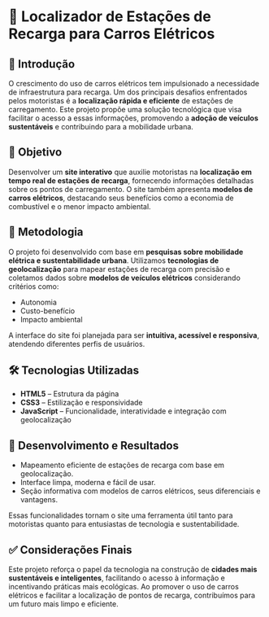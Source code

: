 # 🔌 Localizador de Estações de Recarga para Carros Elétricos

## 📘 Introdução

O crescimento do uso de carros elétricos tem impulsionado a necessidade de infraestrutura para recarga. Um dos principais desafios enfrentados pelos motoristas é a **localização rápida e eficiente** de estações de carregamento. Este projeto propõe uma solução tecnológica que visa facilitar o acesso a essas informações, promovendo a **adoção de veículos sustentáveis** e contribuindo para a mobilidade urbana.

## 🎯 Objetivo

Desenvolver um **site interativo** que auxilie motoristas na **localização em tempo real de estações de recarga**, fornecendo informações detalhadas sobre os pontos de carregamento. O site também apresenta **modelos de carros elétricos**, destacando seus benefícios como a economia de combustível e o menor impacto ambiental.

## 🧪 Metodologia

O projeto foi desenvolvido com base em **pesquisas sobre mobilidade elétrica e sustentabilidade urbana**. Utilizamos **tecnologias de geolocalização** para mapear estações de recarga com precisão e coletamos dados sobre **modelos de veículos elétricos** considerando critérios como:

- Autonomia
- Custo-benefício
- Impacto ambiental

A interface do site foi planejada para ser **intuitiva, acessível e responsiva**, atendendo diferentes perfis de usuários.

## 🛠️ Tecnologias Utilizadas

- **HTML5** – Estrutura da página
- **CSS3** – Estilização e responsividade
- **JavaScript** – Funcionalidade, interatividade e integração com geolocalização

## 🚀 Desenvolvimento e Resultados

- Mapeamento eficiente de estações de recarga com base em geolocalização.
- Interface limpa, moderna e fácil de usar.
- Seção informativa com modelos de carros elétricos, seus diferenciais e vantagens.
  
Essas funcionalidades tornam o site uma ferramenta útil tanto para motoristas quanto para entusiastas de tecnologia e sustentabilidade.

## ✅ Considerações Finais

Este projeto reforça o papel da tecnologia na construção de **cidades mais sustentáveis e inteligentes**, facilitando o acesso à informação e incentivando práticas mais ecológicas. Ao promover o uso de carros elétricos e facilitar a localização de pontos de recarga, contribuímos para um futuro mais limpo e eficiente.
